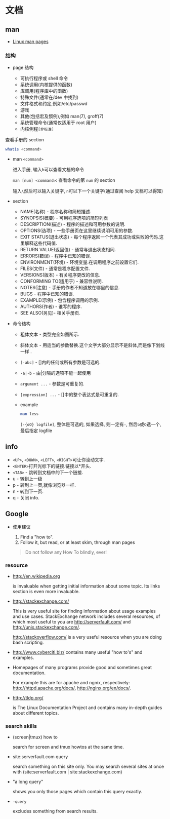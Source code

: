 # 文档

## man

- [Linux man pages](https://linux.die.net/man/)

### 结构

- page 结构

  - 可执行程序或 shell 命令
  - 系统调用(内核提供的函数)
  - 库调用(程序库中的函数)
  - 特殊文件(通常在/dev 中找到)
  - 文件格式和约定,例如/etc/passwd
  - 游戏
  - 其他(包括宏及惯例),例如 man(7), groff(7)
  - 系统管理命令(通常仅适用于 root 用户)
  - 内核例程`[非标准]`

查看手册的 section

```bash
whatis <command>
```

- man `<command>`

  进入手册, 输入`h`可以查看文档的命令

  `man [num] <command>`: 查看命令的第 `num` 的 section

  输入`\`然后可以输入关键字, `n`可以下一个关键字(通过查阅 help 文档可以得知)

- section

  - NAME(名称) - 程序名称和简短描述.
  - SYNOPSIS(概要) - 可用程序选项的简短列表
  - DESCRIPTION(描述) - 程序的描述和可用参数的说明.
  - OPTIONS(选项) - 一些手册页在这里继续说明可用的参数.
  - EXIT STATUS(退出状态) - 每个程序返回一个代表其成功或失败的代码.这里解释这些代码值.
  - RETURN VALUE(返回值) - 通常与退出状态相同.
  - ERRORS(错误) - 程序中已知的错误.
  - ENVIRONMENT(环境) - 环境变量.在调用程序之前设置它们.
  - FILES(文件) - 通常是程序配置文件.
  - VERSIONS(版本) - 有关程序更改的信息.
  - CONFORMING TO(适用于) - 兼容性说明.
  - NOTES(注意) - 手册的作者不知道放在哪里的信息.
  - BUGS - 程序中已知的错误.
  - EXAMPLE(示例) - 包含程序调用的示例.
  - AUTHORS(作者) - 谁写的程序.
  - SEE ALSO(另见)- 相关手册页.

- 命令结构

  - 粗体文本 - 类型完全如图所示.
  - 斜体文本 - 用适当的参数替换.这个文字大部分显示不是斜体,而是像下划线一样 .
  - `[-abc]` - []内的任何或所有参数是可选的.
  - `-a|-b` - 由|分隔的选项不能一起使用
  - `argument ...` - 参数是可重复的.
  - `[expression] ...` - []中的整个表达式是可重复的.

  - example

    ```bash
    man less
    ```

    `[-{oO} logfile]`, 整体是可选的, 如果选择, 则一定有`-`, 然后`o`或`O`选一个, 最后指定 logfile

## info

- `<UP>`, `<DOWN>`, `<LEFT>`, `<RIGHT>`可让你滚动文字.
- `<ENTER>`打开光标下的链接.链接以\*开头.
- `<TAB>` - 跳转到文档中的下一个链接.
- u - 转到上一级
- p - 转到上一页,就像浏览器一样.
- n - 转到下一页.
- q - 关闭 info.

## Google

- 使用建议

  1. Find a "how to".
  2. Follow it, but read, or at least skim, through man pages

  > Do not follow any How To blindly, ever!

### resource

- http://en.wikipedia.org

  is invaluable when getting initial information about some topic. Its links section is even more invaluable.

- http://stackexchange.com/

  This is very useful site for finding information about usage examples and use cases. StackExchange network includes several resources, of which most useful to you are http://serverfault.com/ and http://unix.stackexchange.com/.

  http://stackoverflow.com/ is a very useful resource when you are doing bash scripting.

- http://www.cyberciti.biz/ contains many useful "how to's" and examples.

- Homepages of many programs provide good and sometimes great documentation.

  For example this are for apache and ngnix, respectively: http://httpd.apache.org/docs/, http://nginx.org/en/docs/.

- http://tldp.org/

  is The Linux Documentation Project and contains many in-depth guides about different topics.

### search skills

- (screen|tmux) how to

  search for screen and tmux howtos at the same time.

- site:serverfault.com query

  search something on this site only. You may search several sites at once with (site:serverfault.com | site:stackexchange.com)

- "a long query"

  shows you only those pages which contain this query exactly.

- `-query`

  excludes something from search results.
